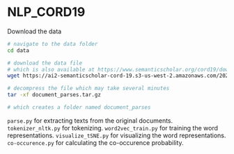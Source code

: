 # NLP_CORD19
Download the data

```sh
# navigate to the data folder
cd data

# download the data file
# which is also available at https://www.semanticscholar.org/cord19/download
wget https://ai2-semanticscholar-cord-19.s3-us-west-2.amazonaws.com/2021-07-26/document_parses.tar.gz

# decompress the file which may take several minutes
tar -xf document_parses.tar.gz

# which creates a folder named document_parses
```
`parse.py` for extracting texts from the original documents.
`tokenizer_nltk.py` for tokenizing.
`word2vec_train.py` for training the word representations.
`visualize_tSNE.py` for visualizing the word representations.
`co-occurence.py` for calculating the co-occurence probability.
